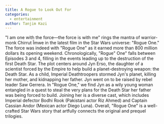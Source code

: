 ```yaml
---
title: A Rogue to Look Out For
categories:
  - entertainment
author: Tanjim Kazi
---
```


"I am one with the force—the force is with me" rings the mantra of warrior-monk Chirrut Îmwe in the latest film in the Star Wars universe: "Rogue One." The force was indeed with "Rogue One" as it earned more than 800 million dollars its opening weekend. Chronologically, "Rogue" One" falls between Episodes 3 and 4, filling in the events leading up to the destruction of the first Death Star. The plot centers around Jyn Erso, the daughter of a scientist forced by the Empire to help build a planet-destroying weapon: the Death Star. As a child, Imperial Deathtroopers stormed Jyn's planet, killing her mother, and kidnapping her father. Jyn went on to be raised by rebel leader Saw Gerrera. In "Rogue One," we find Jyn as a wily young woman entangled in a quest to steal the very plans for the Death Star her father was being forced to build. Joining her is a diverse cast, which includes Imperial defector Bodhi Rook (Pakistani actor Riz Ahmed) and Captain Cassian Andor (Mexican actor Diego Luna). Overall, "Rogue One" is a well-crafted Star Wars story that artfully connects the original and prequel trilogies.
